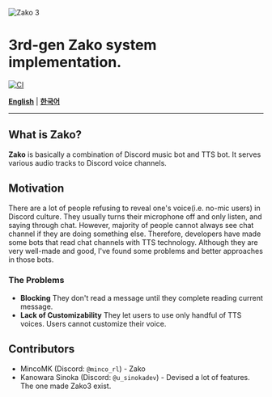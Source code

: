 ![Zako 3](https://capsule-render.vercel.app/api?type=waving&height=300&color=gradient&text=Zako%203)

# 3rd-gen Zako system implementation.
[![CI](https://github.com/zako-ac/zako3/actions/workflows/ci.yml/badge.svg)](https://github.com/zako-ac/zako3/actions/workflows/ci.yml)

[**English**](.README.md) | [**한국어**](.README.ko.md)

---

## What is Zako?
**Zako** is basically a combination of Discord music bot and TTS bot. It serves various audio tracks to Discord voice channels.

## Motivation
There are a lot of people refusing to reveal one's voice(i.e. no-mic users) in Discord culture. They usually turns their microphone off and only listen, and saying through chat. However, majority of people cannot always see chat channel if they are doing something else. Therefore, developers have made some bots that read chat channels with TTS technology. Although they are very well-made and good, I've found some problems and better approaches in those bots.
### The Problems
- **Blocking** They don't read a message until they complete reading current message.
- **Lack of Customizability** They let users to use only handful of TTS voices. Users cannot customize their voice.

## Contributors
- MincoMK (Discord: `@minco_rl`) - Zako
- Kanowara Sinoka (Discord: `@u_sinokadev`) - Devised a lot of features. The one made Zako3 exist.
